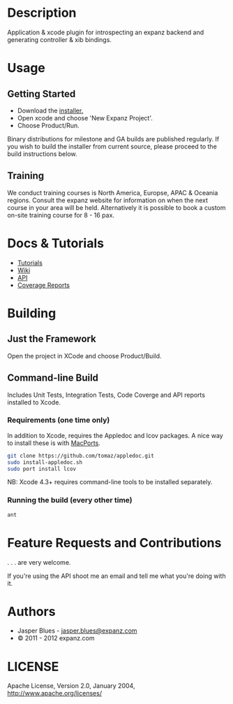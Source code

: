 # Description

Application & xcode plugin for introspecting an expanz backend and generating controller & xib bindings.

# Usage

## Getting Started

* Download the <a href="http://www.expanz.com/expanz-Client-SDK-for-Apple-iOS/">installer.</a>
* Open xcode and choose 'New Expanz Project'.
* Choose Product/Run.

Binary distributions for milestone and GA builds are published regularly. If you wish to build the installer from
current source, please proceed to the build instructions below.

## Training

We conduct training courses is North America, Europse, APAC & Oceania regions. Consult the expanz website for
information on when the next course in your area will be held. Alternatively it is possible to book a custom on-site
training course for 8 - 16 pax.

# Docs & Tutorials

* <a href="">Tutorials</a>
* <a href="https://github.com/expanz/expanz-iOS-Project-Generator/wiki">Wiki</a>
* <a href="http://expanz.github.com/expanz-iOS-Project-Generator/api/index.html">API</a>
* <a href="http://expanz.github.com/expanz-iOS-Project-Generator/coverage/index.html">Coverage Reports</a>

# Building

## Just the Framework

Open the project in XCode and choose Product/Build.

## Command-line Build

Includes Unit Tests, Integration Tests, Code Coverge and API reports installed to Xcode.

### Requirements (one time only)

In addition to Xcode, requires the Appledoc and lcov packages. A nice way to install these is with
<a href="http://www.macports.org/install.php">MacPorts</a>.

```sh
git clone https://github.com/tomaz/appledoc.git
sudo install-appledoc.sh
sudo port install lcov
```

NB: Xcode 4.3+ requires command-line tools to be installed separately.

### Running the build (every other time)

```sh
ant
```

# Feature Requests and Contributions

. . . are very welcome.

If you're using the API shoot me an email and tell me what you're doing with it.

# Authors

* Jasper Blues - jasper.blues@expanz.com
* © 2011 - 2012 expanz.com

# LICENSE

Apache License, Version 2.0, January 2004, http://www.apache.org/licenses/

